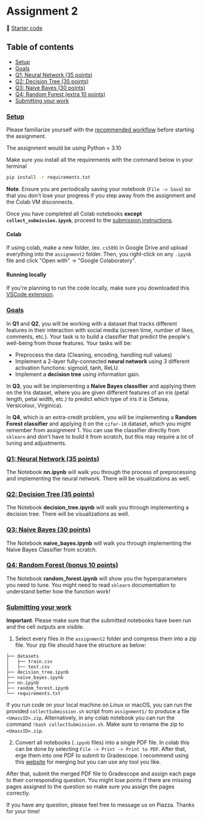 # Assignment 2
📁 [Starter code](/pages/assignments/lib/assignment2.zip)

## Table of contents
- [Setup](#setup)
- [Goals](#goals)
- [Q1: Neural Network (35 points)](#q1-neural-network-35-points)
- [Q2: Decision Tree (35 points)](#q2-decision-tree-35-points)
- [Q3: Naive Bayes (30 points)](#q3-naive-bayes-35-points)
- [Q4: Random Forest (extra 10 points)](#q4-random-forest-bonus-10-points)
- [Submitting your work](#submitting-your-work)


### [Setup](#setup)

Please familiarize yourself with the [recommended workflow](/pages/notes/doc/setup-instructions.html) before starting the assignment. 

The assignment would be using Python = 3.10

Make sure you install all the requirements with the command below in your terminal

```bash
pip install -r requirements.txt
```

**Note**. Ensure you are periodically saving your notebook (`File -> Save`) so that you don't lose your progress if you step away from the assignment and the Colab VM disconnects.

Once you have completed all Colab notebooks **except `collect_submission.ipynb`**, proceed to the [submission instructions](#submitting-your-work).

#### Colab

If using colab, make a new folder, (ex. `cs589`) in Google Drive and upload everything into the `assignment2` folder. Then, you right-click on any `.ipynb` file and click "Open with" → "Google Colaboratory".

#### Running locally

If you're planning to run the code locally, make sure you downloaded this [VSCode extension](https://marketplace.visualstudio.com/items?itemName=ms-toolsai.jupyter). 

### [Goals](#goals)

In **Q1** and **Q2**, you will be working with a dataset that tracks different features in their interaction with social media (screen time, number of likes, comments, etc.). Your task is to build a classifier that predict the people's well-being from those features. Your tasks will be:
- Preprocess the data (Cleaning, encoding, handling null values)
- Implement a 2-layer fully-connected **neural network** using 3 different activation functions: sigmoid, tanh, ReLU.
- Implement a **decision tree** using information gain.

In **Q3**, you will be implementing a **Naive Bayes classifier** and applying them on the Iris dataset, where you are given different features of an iris (petal length, petal width, etc.) to predict which type of iris it is (Setosa, Versicolour, Virginica).

In **Q4**, which is an extra-credit problem, you will be implementing a **Random Forest classifier** and applying it on the `cifar-10` dataset, which you might remember from assignment 1. You can use the classifier directly from `sklearn` and don't have to build it from scratch, but this may require a lot of tuning and adjustments.

### [Q1: Neural Network (35 points)](#q1-neural-network-35-points)

The Notebook **nn.ipynb** will walk you through the process of preprocessing and implementing the neural network. There will be visualizations as well.

### [Q2: Decision Tree (35 points)](#q2-decision-tree-35-points)

The Notebook **decision_tree.ipynb** will walk you through implementing a decision tree. There will be visualizations as well.

### [Q3: Naive Bayes (30 points)](#q3-naive-bayes-35-points)

The Notebook **naive_bayes.ipynb** will walk you through implementing the Naive Bayes Classifier from scratch.

### [Q4: Random Forest (bonus 10 points)](#q4-random-forest-bonus-10-points)

The Notebook **random_forest.ipynb** will show you the hyperparameters you need to tune. You might need to read `sklearn` documentation to understand better how the function work!

### [Submitting your work](#submitting-your-work)

**Important**. Please make sure that the submitted notebooks have been run and the cell outputs are visible.

1. Select every files in the `assignment2` folder and compress them into a zip file. Your zip file should have the structure as below:

```
├── datasets
│   ├── train.csv
│   ├── test.csv
├── decision_tree.ipynb
├── naive_bayes.ipynb
├── nn.ipynb
├── random_forest.ipynb
└── requirements.txt
```

If you run code on your local machine on Linux or macOS,  you can run the provided `collectSubmission.sh` script from `assignment1/` to produce a file `<UmassID>.zip`. Alternatively, in any colab notebook you can run the command `!bash collectSubmission.sh`. Make sure to rename the zip to `<UmassID>.zip`.

2. Convert all notebooks (`.ipynb` files) into a single PDF file. In colab this can be done by selecting `File -> Print -> Print to PDF`. After that, erge them into one PDF to submit to Gradescope. I recommend using this [website](https://tools.pdf24.org/en/merge-pdf) for merging but you can use any tool you like.

After that, submit the merged PDF file to Gradescope and assign each page to their corresponding question. You might lose points if there are missing pages assigned to the question so make sure you assign the pages correctly.

If you have any question, please feel free to message us on Piazza. Thanks for your time!